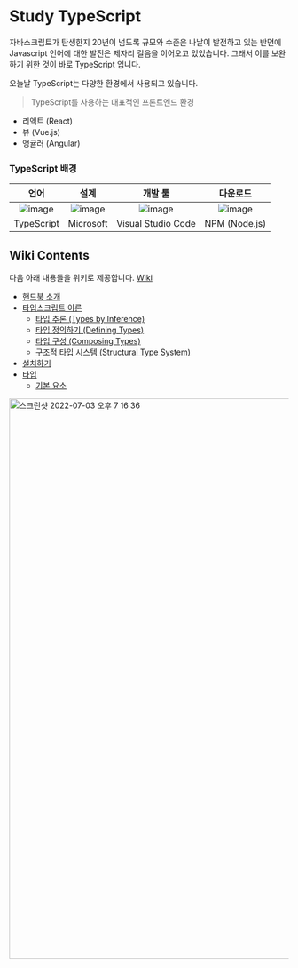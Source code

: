 # Study TypeScript

자바스크립트가 탄생한지 20년이 넘도록 규모와 수준은 나날이 발전하고 있는 반면에 Javascript 언어에 대한 발전은 제자리 걸음을 이어오고 있었습니다. 그래서 이를 보완하기 위한 것이 바로 TypeScript 입니다.   

오늘날 TypeScript는 다양한 환경에서 사용되고 있습니다. 

> TypeScript를 사용하는 대표적인 프론트엔드 환경
- 리액트 (React)
- 뷰 (Vue.js)
- 앵귤러 (Angular)

### TypeScript 배경

| 언어 | 설계 | 개발 툴 | 다운로드 |
|:---:|:---:|:----:|:---:|
| ![image](https://user-images.githubusercontent.com/52397976/177034011-6303a780-501b-436a-95c1-c91767146666.png) | ![image](https://user-images.githubusercontent.com/52397976/177034077-4d5b5198-dfe2-4172-b71f-d1c18b070f71.png) | ![image](https://user-images.githubusercontent.com/52397976/177034155-ef396ea8-ef62-4166-8f4c-1f543f53b9d0.png) | ![image](https://user-images.githubusercontent.com/52397976/177034270-2d244fb5-c15b-4388-b3d5-6977d1217c4d.png) |
| TypeScript | Microsoft | Visual Studio Code | NPM (Node.js) |

## Wiki Contents
다음 아래 내용들을 위키로 제공합니다. [Wiki](https://github.com/devncore/study-typescript/wiki)

- [핸드북 소개](https://github.com/devncore/study-typescript/wiki/the-typescript-handbook)
- [타입스크립트 이론](https://github.com/devncore/study-typescript/wiki/typescript-javascript)
  - [타입 추론 (Types by Inference)](https://github.com/devncore/study-typescript/wiki/inference)
  - [타입 정의하기 (Defining Types)](https://github.com/devncore/study-typescript/wiki/defining-types)
  - [타입 구성 (Composing Types)](https://github.com/devncore/study-typescript/wiki/composing-types)
  - [구조적 타입 시스템 (Structural Type System)](https://github.com/devncore/study-typescript/wiki/structural-type-system)
- [설치하기](https://github.com/devncore/study-typescript/wiki/install)
- [타입](https://github.com/devncore/study-typescript/wiki/types)
  - [기본 요소](https://github.com/devncore/study-typescript/wiki/primitives)
<img width="1009" alt="스크린샷 2022-07-03 오후 7 16 36" src="https://user-images.githubusercontent.com/52397976/177035246-dce6986a-42b6-43da-b139-393d02ecfabb.png">

